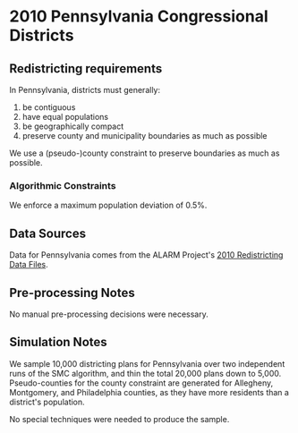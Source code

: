 # 2010 Pennsylvania Congressional Districts

## Redistricting requirements
In Pennsylvania, districts must generally:

1. be contiguous
2. have equal populations
3. be geographically compact
4. preserve county and municipality boundaries as much as possible

We use a (pseudo-)county constraint to preserve boundaries as much as possible.

### Algorithmic Constraints
We enforce a maximum population deviation of 0.5%.

## Data Sources
Data for Pennsylvania comes from the ALARM Project's [2010 Redistricting Data Files](https://alarm-redist.github.io/posts/2021-08-10-census-2020/).

## Pre-processing Notes
No manual pre-processing decisions were necessary.

## Simulation Notes
We sample 10,000 districting plans for Pennsylvania over two independent runs of the SMC algorithm, and thin the total 20,000 plans down to 5,000. Pseudo-counties for the county constraint are generated for Allegheny, Montgomery, and Philadelphia counties, as they have more residents than a district's population.

No special techniques were needed to produce the sample.
